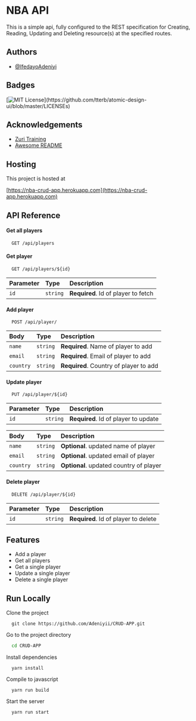 # NBA API

This is a simple api, fully configured to the REST specification for Creating, Reading, Updating and Deleting resource(s) at the specified routes.

## Authors

- [@IfedayoAdeniyi](https://github.com/Adeniyii)

## Badges

[![MIT License](https://img.shields.io/apm/l/atomic-design-ui.svg?)](https://github.com/tterb/atomic-design-ui/blob/master/LICENSEs)

## Acknowledgements

- [Zuri Training](https://zuri.team/)
- [Awesome README](https://github.com/matiassingers/awesome-readme)

## Hosting

This project is hosted at

[https://nba-crud-app.herokuapp.com](https://nba-crud-app.herokuapp.com)

## API Reference

#### Get all players

```http
  GET /api/players
```

#### Get player

```http
  GET /api/players/${id}
```

| Parameter | Type     | Description                         |
| :-------- | :------- | :---------------------------------- |
| `id`      | `string` | **Required**. Id of player to fetch |

#### Add player

```http
  POST /api/player/
```

| Body      | Type     | Description                            |
| :-------- | :------- | :------------------------------------- |
| `name`    | `string` | **Required**. Name of player to add    |
| `email`   | `string` | **Required**. Email of player to add   |
| `country` | `string` | **Required**. Country of player to add |

#### Update player

```http
  PUT /api/player/${id}
```

| Parameter | Type     | Description                          |
| :-------- | :------- | :----------------------------------- |
| `id`      | `string` | **Required**. Id of player to update |

| Body      | Type     | Description                             |
| :-------- | :------- | :-------------------------------------- |
| `name`    | `string` | **Optional**. updated name of player    |
| `email`   | `string` | **Optional**. updated email of player   |
| `country` | `string` | **Optional**. updated country of player |

#### Delete player

```http
  DELETE /api/player/${id}
```

| Parameter | Type     | Description                          |
| :-------- | :------- | :----------------------------------- |
| `id`      | `string` | **Required**. Id of player to delete |

## Features

- Add a player
- Get all players
- Get a single player
- Update a single player
- Delete a single player

## Run Locally

Clone the project

```git
  git clone https://github.com/Adeniyii/CRUD-APP.git
```

Go to the project directory

```bash
  cd CRUD-APP
```

Install dependencies

```yarn
  yarn install
```

Compile to javascript

```yarn
  yarn run build
```

Start the server

```yarn
  yarn run start
```
